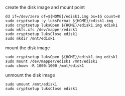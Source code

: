 
create the disk image and mount point
```
dd if=/dev/zero of=${HOME}/edisk1.img bs=1G count=8
sudo cryptsetup -y luksFormat ${HOME}/edisk1.img  
sudo cryptsetup luksOpen ${HOME}/edisk1.img edisk1 
sudo mkfs.xfs /dev/mapper/edisk1 
sudo cryptsetup luksClose edisk1 
sudo mkdir /mnt/edisk1
```

mount the disk image
```
sudo cryptsetup luksOpen ${HOME}/edisk1.img edisk1 
sudo mount /dev/mapper/edisk1 /mnt/edisk1
sudo chown -R 1000:1000 /mnt/edisk1
```

unmount the disk image
```
sudo umount /mnt/edisk1
sudo cryptsetup luksClose edisk1 
```
